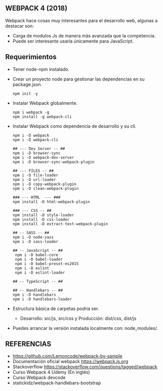 ## WEBPACK 4 (2018)

Webpack hace cosas muy interesantes para el desarrollo web, algunas a destacar son:

- Carga de modulos Js de manera más avanzada que la competencia.
- Puede ser interesante usarla únicamente para JavaScript.


## Requerimientos
- Tener node-npm instalado.
- Crear un proyecto node para gestionar las dependencias en su package.json.
    ```
    npm init -y
    ```
- Instalar Webpack globalmente.
    ```
    npm i webpack -g
    npm install -g webpack-cli
    ``` 
- Instalar Webpack como dependencia de desarrollo y su cli.
    ```
    npm i -D webpack 
    npm i -D webpack-cli
    
    ## --- Dev Server -- ##
    npm i -D browser-sync
    npm i -D webpack-dev-server
    npm i -D browser-sync-webpack-plugin
    
    ## --- FILES -- ##
    npm i -D file-loader
    npm i -D url-loader
    npm i -D copy-webpack-plugin
    npm i -D clean-webpack-plugin
    
    ### --- HTML  --- ###
    npm install -D html-webpack-plugin
    
    ### --- CSS -- ##
    npm install -D style-loader
    npm install -D css-loader
    npm install -D extract-text-webpack-plugin
    
    ## -- SASS -- ##
    npm i -D node-sass
    npm i -D sass-loader
    
    ## -- JavaScript -- ##
     npm i -D babel-core
     npm i -D babel-loader
     npm i -D babel-preset-es2015
     npm i -D eslint
     npm i -D eslint-loader
    
    ## -- TypeScript -- ##
    
    ## -- Handlebars -- ##
    npm i -D handlebars
    npm i -D handlebars-loader
    
    ```
- Estructura básica de carpetas podria ser.
    - Desarrollo: src/js, src/css y Producción: dist/css, dist/js

- Puedes arrancar la versión instalada localmente con:
node_modules/.

## REFERENCIAS
- <https://github.com/Lemoncode/webpack-by-sample>
- Documentación oficial webpack 
https://webpack.js.org 
- Stackoverflow
https://stackoverflow.com/questions/tagged/webpack
- Curso Webpack 4 Udemy (En inglés)
- Curso Webpack devcode
- statickidz/webpack-handlebars-bootstrap

